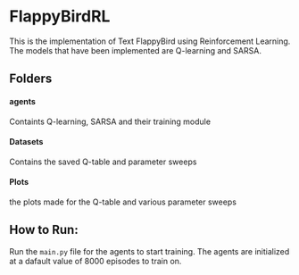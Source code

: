 # FlappyBirdRL
This is the implementation of Text FlappyBird using Reinforcement Learning. The models that have been implemented are Q-learning and SARSA. 

## Folders 
#### agents
Containts Q-learning, SARSA and their training module

#### Datasets 
Contains the saved Q-table and parameter sweeps

#### Plots
the plots made for the Q-table and various parameter sweeps

## How to Run:

Run the `main.py` file for the agents to start training. The agents are initialized at a dafault value of 8000 episodes to train on.
